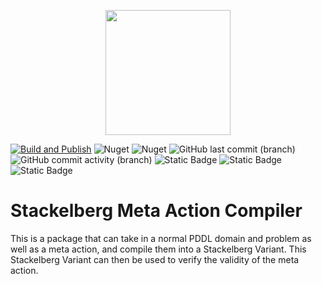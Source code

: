 <p align="center">
    <img src="https://github.com/kris701/Stackelberg.MetaAction.Compiler/assets/22596587/50aed7eb-2091-4425-8e48-359d3e1c84a9" width="200" height="200" />
</p>

[![Build and Publish](https://github.com/kris701/Stackelberg.MetaAction.Compiler/actions/workflows/dotnet-desktop.yml/badge.svg)](https://github.com/kris701/Stackelberg.MetaAction.Compiler/actions/workflows/dotnet-desktop.yml)
![Nuget](https://img.shields.io/nuget/v/Stackelberg.MetaAction.Compiler)
![Nuget](https://img.shields.io/nuget/dt/Stackelberg.MetaAction.Compiler)
![GitHub last commit (branch)](https://img.shields.io/github/last-commit/kris701/Stackelberg.MetaAction.Compiler/main)
![GitHub commit activity (branch)](https://img.shields.io/github/commit-activity/m/kris701/Stackelberg.MetaAction.Compiler)
![Static Badge](https://img.shields.io/badge/Platform-Windows-blue)
![Static Badge](https://img.shields.io/badge/Platform-Linux-blue)
![Static Badge](https://img.shields.io/badge/Framework-dotnet--7.0-green)

# Stackelberg Meta Action Compiler
This is a package that can take in a normal PDDL domain and problem as well as a meta action, and compile them into a Stackelberg Variant.
This Stackelberg Variant can then be used to verify the validity of the meta action.
